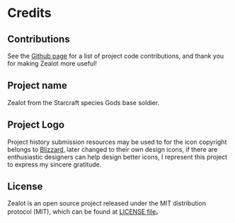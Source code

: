 # Credits

## Contributions

See the [Github page](https://github.com/tryzealot/zealot/graphs/contributors) for a list of project code contributions, and thank you for making Zealot more useful!

## Project name

Zealot from the Starcraft species Gods base soldier.

## Project Logo

Project history submission resources may be used to for the icon copyright belongs to [Blizzard](https://www.blizzard.com),
later changed to their own design icons, if there are enthusiastic designers can help design better icons,
I represent this project to express my sincere gratitude.

## License

Zealot is an open source project released under the MIT distribution protocol (MIT), which can be found at [LICENSE file](https://github.com/tryzealot/zealot/blob/develop/LICENSE)。
